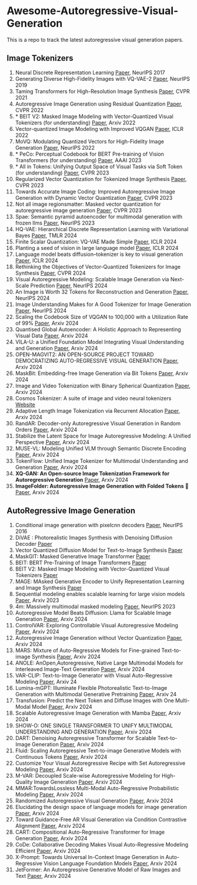 # Awesome-Autoregressive-Visual-Generation
This is a repo to track the latest autoregressive visual generation papers.

## Image Tokenizers
1. Neural Discrete Representation Learning [Paper](https://arxiv.org/abs/1711.00937), NeurIPS 2017
2. Generating Diverse High-Fidelity Images with VQ-VAE-2 [Paper](https://arxiv.org/abs/1906.00446), NeurIPS 2019
3. Taming Transformers for High-Resolution Image Synthesis [Paper](https://arxiv.org/pdf/2012.09841), CVPR 2021
4. Autoregressive Image Generation using Residual Quantization [Paper](https://arxiv.org/pdf/2203.01941), CVPR 2022
5. \* BEIT V2: Masked Image Modeling with Vector-Quantized Visual Tokenizers (for understanding) [Paper](https://arxiv.org/pdf/2208.06366), Arxiv 2022
6. Vector-quantized Image Modeling with Improved VQGAN [Paper](https://arxiv.org/pdf/2110.04627), ICLR 2022
7. MoVQ: Modulating Quantized Vectors for High-Fidelity Image Generation [Paper](https://arxiv.org/abs/2209.09002), NeurIPS 2022
8. \* PeCo: Perceptual Codebook for BERT Pre-training of Vision Transformers (for understanding) [Paper](https://arxiv.org/pdf/2111.12710), AAAI 2023
9. \* All in Tokens: Unifying Output Space of Visual Tasks via Soft Token (for understanding) [Paper](https://arxiv.org/pdf/2301.02229), CVPR 2023
10. Regularized Vector Quantization for Tokenized Image Synthesis [Paper](https://arxiv.org/pdf/2303.06424), CVPR 2023
11. Towards Accurate Image Coding: Improved Autoregressive Image Generation with Dynamic Vector Quantization [Paper](https://arxiv.org/pdf/2305.11718), CVPR 2023
12. Not all image regionsmatter: Masked vector quantization for autoregressive image generation [Paper](https://openaccess.thecvf.com/content/CVPR2023/papers/Huang_Not_All_Image_Regions_Matter_Masked_Vector_Quantization_for_Autoregressive_CVPR_2023_paper.pdf), CVPR 2023
13. Spae: Semantic pyramid autoencoder for multimodal generation with frozen llms [Paper](https://proceedings.neurips.cc/paper_files/paper/2023/file/a526cc8f6ffb74bedb6ff313e3fdb450-Paper-Conference.pdf), NeurIPS 2023
14. HQ-VAE: Hierarchical Discrete Representation Learning with Variational Bayes [Paper](https://arxiv.org/pdf/2401.00365), TMLR 2024
15. Finite Scalar Quantization: VQ-VAE Made Simple [Paper](https://arxiv.org/abs/2309.15505), ICLR 2024
16. Planting a seed of vision in large language model [Paper](https://openreview.net/pdf?id=0Nui91LBQS), ICLR 2024
17. Language model beats diffusion–tokenizer is key to visual generation [Paper](https://openreview.net/pdf?id=gzqrANCF4g), ICLR 2024
18. Rethinking the Objectives of Vector-Quantized Tokenizers for Image Synthesis [Paper](https://arxiv.org/abs/2212.03185), CVPR 2024
19. Visual Autoregressive Modeling: Scalable Image Generation via Next-Scale Prediction [Paper](https://arxiv.org/abs/2404.02905), NeurIPS 2024
20. An Image is Worth 32 Tokens for Reconstruction and Generation [Paper](https://arxiv.org/pdf/2406.07550), NeurIPS 2024
21. Image Understanding Makes for A Good Tokenizer for Image Generation [Paper](https://arxiv.org/abs/2411.04406), NeurIPS 2024
22. Scaling the Codebook Size of VQGAN to 100,000 with a Utilization Rate of 99% [Paper](https://arxiv.org/pdf/2406.11837), Arxiv 2024
23. Quantised Global Autoencoder: A Holistic Approach to Representing Visual Data [Paper](https://arxiv.org/pdf/2407.11913), Arxiv 2024
24. VILA-U: a Unified Foundation Model Integrating Visual Understanding and Generation [Paper](https://arxiv.org/pdf/2409.04429), Arxiv 2024
25. OPEN-MAGVIT2: AN OPEN-SOURCE PROJECT TOWARD DEMOCRATIZING AUTO-REGRESSIVE VISUAL GENERATION [Paper](https://arxiv.org/pdf/2409.04410), Arxiv 2024
26. MaskBit: Embedding-free Image Generation via Bit Tokens [Paper](https://arxiv.org/pdf/2409.16211), Arxiv 2024
27. Image and Video Tokenization with Binary Spherical Quantization [Paper](https://arxiv.org/abs/2406.07548), Arxiv 2024
28. Cosmos Tokenizer: A suite of image and video neural tokenizers [Website](https://research.nvidia.com/labs/dir/cosmos-tokenizer/)
29. Adaptive Length Image Tokenization via Recurrent Allocation [Paper](https://arxiv.org/abs/2411.02393), Arxiv 2024
30. RandAR: Decoder-only Autoregressive Visual Generation in Random Orders [Paper](https://rand-ar.github.io/), Arxiv 2024
31. Stabilize the Latent Space for Image Autoregressive Modeling: A Unified Perspective [Paper](https://arxiv.org/abs/2410.12490), Arxiv 2024
32. MUSE-VL: Modeling Unified VLM through Semantic Discrete Encoding [Paper](https://www.arxiv.org/pdf/2411.17762), Arxiv 2024
33. TokenFlow: Unified Image Tokenizer for Multimodal Understanding and Generation [Paper](https://arxiv.org/pdf/2412.03069), Arxiv 2024
34. **XQ-GAN: An Open-source Image Tokenization Framework for Autoregressive Generation** [Paper](https://arxiv.org/abs/2412.01762), Arxiv 2024
35. **ImageFolder: Autoregressive Image Generation with Folded Tokens** 🚀 [Paper](https://arxiv.org/pdf/2410.01756), Arxiv 2024

## AutoRegressive Image Generation

1. Conditional image generation with pixelcnn decoders [Paper](https://proceedings.neurips.cc/paper_files/paper/2016/file/b1301141feffabac455e1f90a7de2054-Paper.pdf), NeurIPS 2016
2. DiVAE : Photorealistic Images Synthesis with Denoising Diffusion Decoder [Paper](https://arxiv.org/pdf/2206.00386)
3. Vector Quantized Diffusion Model for Text-to-Image Synthesis [Paper](https://arxiv.org/pdf/2111.14822)
4. MaskGIT: Masked Generative Image Transformer [Paper](https://arxiv.org/pdf/2202.04200)
5. BEIT: BERT Pre-Training of Image Transformers [Paper](https://arxiv.org/pdf/2106.08254)
6. BEIT V2: Masked Image Modeling with Vector-Quantized Visual Tokenizers [Paper](https://arxiv.org/pdf/2208.06366)
7. MAGE: MAsked Generative Encoder to Unify Representation Learning and Image Synthesis [Paper](https://arxiv.org/pdf/2211.09117)
8. Sequential modeling enables scalable learning for large vision models [Paper](https://arxiv.org/abs/2312.00785), Arxiv 2023
9. 4m: Massively multimodal masked modeling [Paper](https://openreview.net/pdf?id=TegmlsD8oQ), NeurIPS 2023
10. Autoregressive Model Beats Diffusion: Llama for Scalable Image Generation [Paper](https://arxiv.org/abs/2406.06525), Arxiv 2024
11. ControlVAR: Exploring Controllable Visual Autoregressive Modeling [Paper](https://arxiv.org/pdf/2406.09750), Arxiv 2024
12. Autoregressive Image Generation without Vector Quantization [Paper](https://arxiv.org/pdf/2406.11838), Arxiv 2024
13. MARS: Mixture of Auto-Regressive Models for Fine-grained Text-to-image Synthesis  [Paper](https://arxiv.org/pdf/2407.07614), Arxiv 2024
14. ANOLE: AnOpen,Autoregressive, Native Large Multimodal Models for Interleaved Image-Text Generation [Paper](https://arxiv.org/pdf/2407.06135v1), Arxiv 2024
15. VAR-CLIP: Text-to-Image Generator with Visual Auto-Regressive Modeling [Paper](https://arxiv.org/abs/2408.01181), Arxiv 24
16. Lumina-mGPT: Illuminate Flexible Photorealistic Text-to-Image Generation with Multimodal Generative Pretraining [Paper](https://www.arxiv.org/abs/2408.02657), Arxiv 24
17. Transfusion: Predict the Next Token and Diffuse Images with One Multi-Modal Model [Paper](https://arxiv.org/pdf/2408.11039), Arxiv 2024
18. Scalable Autoregressive Image Generation with Mamba [Paper](https://arxiv.org/abs/2408.12245), Arxiv 2024
19. SHOW-O: ONE SINGLE TRANSFORMER TO UNIFY MULTIMODAL UNDERSTANDING AND GENERATION [Paper](https://showlab.github.io/Show-o/assets/show-o.pdf), Arxiv 2024
20. DART: Denoising Autoregressive Transformer for Scalable Text-to-Image Generation [Paper](https://arxiv.org/abs/2410.08159), Arxiv 2024
21. Fluid: Scaling Autoregressive Text-to-image Generative Models with Continuous Tokens [Paper](https://arxiv.org/abs/2410.13863), Arxiv 2024
22. Customize Your Visual Autoregressive Recipe with Set Autoregressive Modeling [Paper](https://arxiv.org/abs/2410.10511), Arxiv 2024
23. M-VAR: Decoupled Scale-wise Autoregressive Modeling for High-Quality Image Generation [Paper](https://arxiv.org/abs/2411.10433), Arxiv 2024
24. MMAR:TowardsLossless Multi-Modal Auto-Regressive Probabilistic Modeling [Paper](https://arxiv.org/pdf/2410.10798), Arxiv 2024
25. Randomized Autoregressive Visual Generation [Paper](https://arxiv.org/pdf/2411.00776), Arxiv 2024
26. Elucidating the design space of language models for image generation [Paper](https://arxiv.org/abs/2410.16257), Arxiv 2024
27. Toward Guidance-Free AR Visual Generation via Condition Contrastive Alignment [Paper](https://arxiv.org/abs/2410.09347), Arxiv 2024
28. CART: Compositional Auto-Regressive Transformer for Image Generation [Paper](https://arxiv.org/html/2411.10180v1), Arxiv 2024
29. CoDe: Collaborative Decoding Makes Visual Auto-Regressive Modeling Efficient [Paper](https://arxiv.org/abs/2411.17787), Arxiv 2024
30. X-Prompt: Towards Universal In-Context Image Generation in Auto-Regressive Vision Language Foundation Models [Paper](https://arxiv.org/pdf/2412.01824), Arxiv 2024
31. JetFormer: An Autoregressive Generative Model of Raw Images and Text [Paper](https://arxiv.org/abs/2411.19722), Arxiv 2024
    
